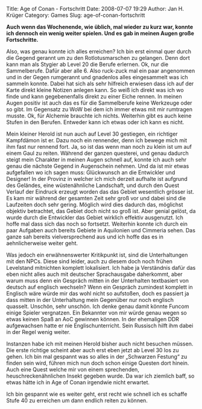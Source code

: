 Title: Age of Conan - Fortschritt
Date: 2008-07-07 19:29
Author: Jan H. Krüger
Category: Games
Slug: age-of-conan-fortschritt

**Auch wenn das Wochenende, wie üblich, mal wieder zu kurz war, konnte
ich dennoch ein wenig weiter spielen. Und es gab in meinen Augen große
Fortschritte.**  
  
Also, was genau konnte ich alles erreichen? Ich bin erst einmal quer
durch die Gegend gerannt um zu den Rotlotusmarschen zu gelangen. Denn
dort kann man als Stygier ab Level 20 die Berufe erlernen. Ok, nur die
Sammelberufe. Dafür aber alle 6. Also ruck-zuck mal ein paar angenommen
und in der Gegen rumgerannt und gnadenlos alles eingesammelt was ich
sammeln konnte. Dabei hat sich als sehr hilfreich erwiesen dass ich auf
der Karte direkt kleine Notizen anlegen kann. So weiß ich direkt was ich
wo finde und kann gegebenenfalls direkt zu einer Eiche rennen. In meinen
Augen positiv ist auch das es für die Sammelberufe keine Werkzeuge oder
so gibt. Im Gegensatz zu WoW bei dem ich immer etwas mit mir rumtragen
musste. Ok, für Alchemie brauchte ich nichts. Weiterhin gibt es auch
keine Stufen in den Berufen. Entweder kann ich etwas oder ich kann es
nicht.  
  
Mein kleiner Herold ist nun auch auf Level 30 gestiegen, ein richtiger
Kampfdämon ist er. Dazu noch ein rennender, denn ich bewege mich mit ihm
fast nur rennend fort. Ja, so ist das wenn man noch zu klein ist um auf
einem Gaul zu reiten. Während der ganzen questerei, und genau dadurch
steigt mein Charakter in meinen Augen schnell auf, konnte ich auch sehr
genau die nächste Gegend in Augenschein nehmen. Und da ist mir etwas
aufgefallen wo ich sagen muss: Glückwunsch an die Entwickler und
Designer! In der Provinz in welcher ich mich derzeit aufhalte ist
aufgrund des Geländes, eine wüstenähnliche Landschaft, und durch den
Quest Verlauf der Eindruck erzeugt worden das das Gebiet wesentlich
grösser ist. Es kam mir während der gesamten Zeit sehr groß vor und
dabei sind die Laufzeiten doch sehr gering. Möglich wird dies dadurch
das, möglichst objektiv betrachtet, das Gebiet doch nicht so groß ist.
Aber genial gelöst, da wurde durch die Entwickler das Gebiet wirklich
effektiv ausgenutzt. Ich hoffe mal dass sich das noch so fortsetzt.
Weiterhin konnte ich durch ein paar Aufgaben auch bereits Gebiete in
Aquilonien und Cimmeria sehen. Das ganze sah bereits vielversprechend
aus und ich hoffe das es in aehnlicherweise weiter geht.  
  
Was jedoch ein erwähnenswerter Kritikpunkt ist, sind die Unterhaltungen
mit den NPCs. Diese sind leider, auch zu diesem doch noch frühen
Levelstand mitnichten komplett lokalisiert. Ich habe ja Verständnis
dafür das eben nicht alles auch mit deutscher Sprachausgabe daherkommt,
aber warum muss denn ein Gespräch mitten in der Unterhalten textbasiert
von deutsch auf englisch wechseln? Wenn ein Gespräch zumindest komplett
in Englisch wäre würde mir das wohl nicht so aufstoßen, doch es passiert
ja dass mitten in der Unterhaltung mein Gegenüber nur noch englisch
quasselt. Unschön, sehr unschön. Ich denke genau damit könnte Funcom
einige Spieler vergnatzen. Ein Bekannter von mir würde genau wegen so
etwas keinen Spaß an AoC gewinnen können. In der ehemaligen DDR
aufgewachsen hatte er nie Englischunterricht. Sein Russisch hilft ihm
dabei in der Regel wenig weiter.  
  
Instanzen habe ich mit meinen Herold bisher auch nicht besuchen müssen.
Die erste richtige scheint aber auch erst eben jetzt ab Level 30 los zu
gehen. Ich bin mal gespannt was so alles in der „Schwarzen Festung“ zu
finden sein wird, führen mich nun doch schon einige Questen dort hinein.
Auch eine Quest welche mir von einem sprechenden, heuschreckenähnlichen
Insekt gegeben wurde. Da war ich ziemlich baff, so etwas hätte ich in
Age of Conan irgendwie nicht erwartet.  
  
Ich bin gespannt wie es weiter geht, erst recht wie schnell ich es
schaffe Stufe 40 zu erreichen um dann endlich reiten zu können.
